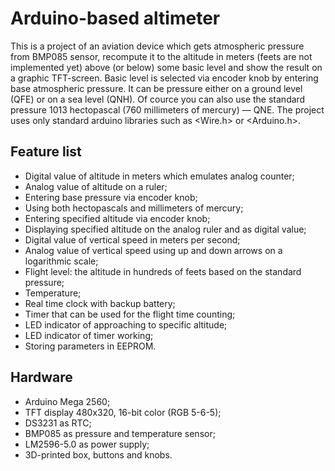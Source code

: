 # Arduino-based altimeter
This is a project of an aviation device which gets atmospheric pressure from BMP085 sensor, recompute it to the altitude in meters (feets are not implemented yet) above (or below) some basic level and show the result on a graphic TFT-screen. Basic level is selected via encoder knob by entering base atmospheric pressure. It can be pressure either on a ground level (QFE) or on a sea level (QNH). Of cource you can also use the standard pressure 1013 hectopascal (760 millimeters of mercury) — QNE.
The project uses only standard arduino libraries such as <Wire.h> or <Arduino.h>.
## Feature list
- Digital value of altitude in meters which emulates analog counter;
- Analog value of altitude on a ruler;
- Entering base pressure via encoder knob;
- Using both hectopascals and millimeters of mercury;
- Entering specified altitude via encoder knob;
- Displaying specified altitude on the analog ruler and as digital value;
- Digital value of vertical speed in meters per second;
- Analog value of vertical speed using up and down arrows on a logarithmic scale;
- Flight level: the altitude in hundreds of feets based on the standard pressure;
- Temperature;
- Real time clock with backup battery;
- Timer that can be used for the flight time counting;
- LED indicator of approaching to specific altitude;
- LED indicator of timer working;
- Storing parameters in EEPROM.
## Hardware
- Arduino Mega 2560;
- TFT display 480x320, 16-bit color (RGB 5-6-5);
- DS3231 as RTC;
- BMP085 as pressure and temperature sensor;
- LM2596-5.0 as power supply;
- 3D-printed box, buttons and knobs.
